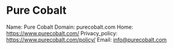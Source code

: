 
# Pure Cobalt

Name: Pure Cobalt
Domain: purecobalt.com
Home: https://www.purecobalt.com/
Privacy_policy: https://www.purecobalt.com/policy/
Email: info@purecobalt.com
